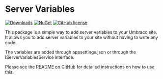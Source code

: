 # Server Variables 

[![Downloads](https://img.shields.io/nuget/dt/Umbraco.Community.ServerVariables?color=cc9900)](https://www.nuget.org/packages/Umbraco.Community.ServerVariables/)
[![NuGet](https://img.shields.io/nuget/vpre/Umbraco.Community.ServerVariables?color=0273B3)](https://www.nuget.org/packages/Umbraco.Community.ServerVariables)
[![GitHub license](https://img.shields.io/github/license/iOvergaard/umbraco-servervariables?color=8AB803)](https://github.com/iOvergaard/umbraco-servervariables/blob/main/LICENSE)

This package is a simple way to add server variables to your Umbraco site. It allows you to add server variables to your site without having to write any code.

The variables are added through appsettings.json or through the IServerVariablesService interface.

Please see the [README on GitHub](https://github.com/iOvergaard/umbraco-servervariables) for detailed instructions on how to use this.